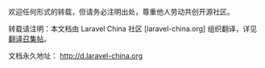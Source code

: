 欢迎任何形式的转载，但请务必注明出处，尊重他人劳动共创开源社区。

转载请注明：本文档由 Laravel China 社区 [laravel-china.org] 组织翻译，详见 [翻译召集帖](https://laravel-china.org/topics/2752/laravel-53-document-translation-completed)。

文档永久地址： http://d.laravel-china.org